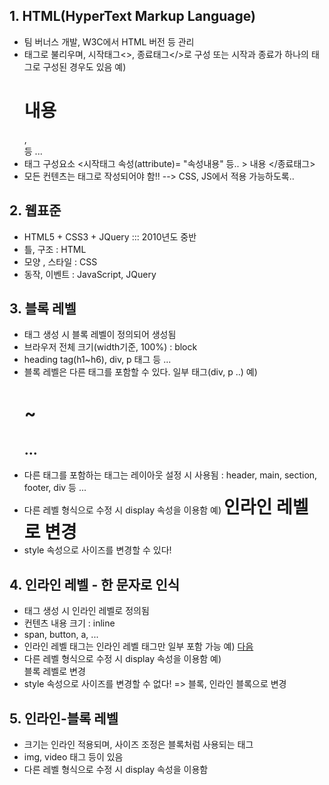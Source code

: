 ## 1. HTML(HyperText Markup Language)
- 팀 버너스 개발, W3C에서 HTML 버전 등 관리
- 태그로 불리우며, 시작태그<>, 종료태그</>로 구성
  또는 시작과 종료가 하나의 태그로 구성된 경우도 있음
  예) <h1>내용</h1>, <br/> 등 ...
- 태그 구성요소
  <시작태그  속성(attribute)= "속성내용" 등.. >  내용 </종료태그>
- 모든 컨텐츠는 태그로 작성되어야 함!! --> CSS, JS에서 적용 가능하도록..

## 2. 웹표준
- HTML5 + CSS3 + JQuery  ::: 2010년도 중반
- 틀, 구조 : HTML
- 모양 , 스타일 : CSS
- 동작, 이벤트 : JavaScript, JQuery

## 3. 블록 레벨
- 태그 생성 시 블록 레벨이 정의되어 생성됨
- 브라우저 전체 크기(width기준, 100%) : block
- heading tag(h1~h6), div, p 태그 등 ...
- 블록 레벨은 다른 태그를 포함할 수 있다. 일부 태그(div, p ..)
  예) <div>
        <h1> ~ <h2>
        ...
      <div>
- 다른 태그를 포함하는 태그는 레이아웃 설정 시 사용됨
    : header, main, section, footer, div 등 ...
- 다른 레벨 형식으로 수정 시 display 속성을 이용함
  예) <h1 style="display: inline"> 인라인 레벨로 변경 </h1> 
- style 속성으로 사이즈를 변경할 수 있다!

## 4. 인라인 레벨 - 한 문자로 인식
- 태그 생성 시 인라인 레벨로 정의됨
- 컨텐츠 내용 크기 : inline
- span, button, a, ...
- 인라인 레벨 태그는 인라인 레벨 태그만 일부 포함 가능
  예) <span> <a href=""> 다음 </a> </span>
- 다른 레벨 형식으로 수정 시 display 속성을 이용함
  예) <span style="display: block"> 블록 레벨로 변경 </span> 
- style 속성으로 사이즈를 변경할 수 없다! => 블록, 인라인 블록으로 변경

## 5. 인라인-블록 레벨
- 크기는 인라인 적용되며, 사이즈 조정은 블록처럼 사용되는 태그
- img, video 태그 등이 있음
- 다른 레벨 형식으로 수정 시 display 속성을 이용함
